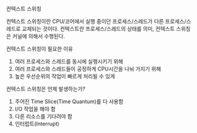 컨텍스트 스위칭

컨텍스트 스위칭이란 CPU/코어에서 실행 중이던 프로세스/스레드가 다른 프로세스/스레드로 교체되는 것이다.
컨텍스트란 프로세스/스레드의 상태를 의미, 컨텍스트 스위칭은 커널에 의해서 수행된다.

컨텍스트 스위칭이 필요한 이유
1. 여러 프로세스와 스레드를 동시에 실행시키기 위해
2. 여러 프로세스와 스레드들이 공정하게 CPU시간을 나눠 가지기 위해
3. 높은 우선순위의 작업이 빠르게 처리될 수 있게

컨텍스트 스위칭은 언제 발생하는가?
1. 주어진 Time Slice(Time Quantum)를 다 사용함
2. I/O 작업을 해야 함
3. 다른 리소스를 기다려야 함
4. 인터럽트(Interrupt)
